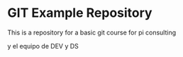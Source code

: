# GIT Example Repository

This is a repository for a basic git course for pi consulting

y el equipo de DEV y DS